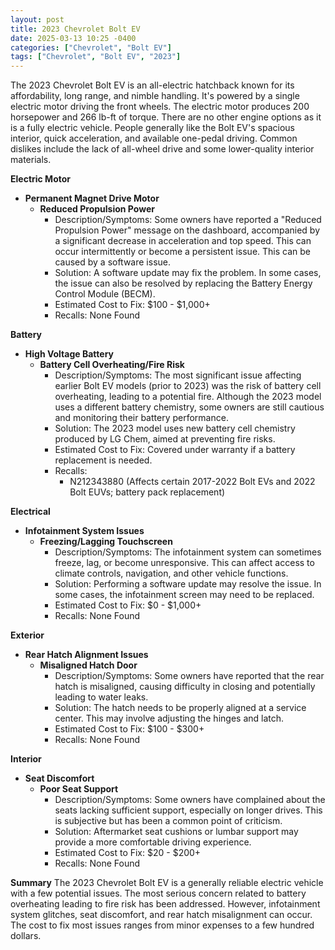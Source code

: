 ```yaml
---
layout: post
title: 2023 Chevrolet Bolt EV
date: 2025-03-13 10:25 -0400
categories: ["Chevrolet", "Bolt EV"]
tags: ["Chevrolet", "Bolt EV", "2023"]
---
```

The 2023 Chevrolet Bolt EV is an all-electric hatchback known for its affordability, long range, and nimble handling. It's powered by a single electric motor driving the front wheels. The electric motor produces 200 horsepower and 266 lb-ft of torque. There are no other engine options as it is a fully electric vehicle. People generally like the Bolt EV's spacious interior, quick acceleration, and available one-pedal driving. Common dislikes include the lack of all-wheel drive and some lower-quality interior materials.

**Electric Motor**

* **Permanent Magnet Drive Motor**
    * **Reduced Propulsion Power**
        * Description/Symptoms: Some owners have reported a "Reduced Propulsion Power" message on the dashboard, accompanied by a significant decrease in acceleration and top speed. This can occur intermittently or become a persistent issue. This can be caused by a software issue.
        * Solution: A software update may fix the problem. In some cases, the issue can also be resolved by replacing the Battery Energy Control Module (BECM).
        * Estimated Cost to Fix: $100 - $1,000+
        * Recalls: None Found

**Battery**

* **High Voltage Battery**
    * **Battery Cell Overheating/Fire Risk**
        * Description/Symptoms: The most significant issue affecting earlier Bolt EV models (prior to 2023) was the risk of battery cell overheating, leading to a potential fire. Although the 2023 model uses a different battery chemistry, some owners are still cautious and monitoring their battery performance.
        * Solution: The 2023 model uses new battery cell chemistry produced by LG Chem, aimed at preventing fire risks.
        * Estimated Cost to Fix: Covered under warranty if a battery replacement is needed.
        * Recalls:
            * N212343880 (Affects certain 2017-2022 Bolt EVs and 2022 Bolt EUVs; battery pack replacement)

**Electrical**

*   **Infotainment System Issues**
    *   **Freezing/Lagging Touchscreen**
        *   Description/Symptoms: The infotainment system can sometimes freeze, lag, or become unresponsive. This can affect access to climate controls, navigation, and other vehicle functions.
        *   Solution: Performing a software update may resolve the issue. In some cases, the infotainment screen may need to be replaced.
        *   Estimated Cost to Fix: $0 - $1,000+
        *   Recalls: None Found

**Exterior**

*   **Rear Hatch Alignment Issues**
    *   **Misaligned Hatch Door**
        *   Description/Symptoms: Some owners have reported that the rear hatch is misaligned, causing difficulty in closing and potentially leading to water leaks.
        *   Solution: The hatch needs to be properly aligned at a service center. This may involve adjusting the hinges and latch.
        *   Estimated Cost to Fix: $100 - $300+
        *   Recalls: None Found

**Interior**

*   **Seat Discomfort**
    *   **Poor Seat Support**
        *   Description/Symptoms: Some owners have complained about the seats lacking sufficient support, especially on longer drives. This is subjective but has been a common point of criticism.
        *   Solution: Aftermarket seat cushions or lumbar support may provide a more comfortable driving experience.
        *   Estimated Cost to Fix: $20 - $200+
        *   Recalls: None Found

**Summary**
The 2023 Chevrolet Bolt EV is a generally reliable electric vehicle with a few potential issues. The most serious concern related to battery overheating leading to fire risk has been addressed. However, infotainment system glitches, seat discomfort, and rear hatch misalignment can occur. The cost to fix most issues ranges from minor expenses to a few hundred dollars.

